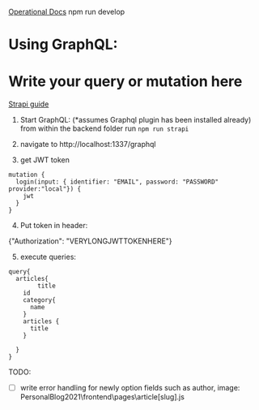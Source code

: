 

<a href ="https://github.com/strapi/strapi-starter-next-blog">Operational Docs</a>
npm run develop

# Using GraphQL:

# Write your query or mutation here
<a href="https://strapi.io/documentation/developer-docs/latest/plugins/graphql.html#usage">Strapi guide</a>
1. Start GraphQL:
(*assumes Graphql plugin has been installed already)
from within the backend folder run `npm run strapi` 

2. navigate to http://localhost:1337/graphql 
3. get JWT token
```
mutation {
  login(input: { identifier: "EMAIL", password: "PASSWORD" provider:"local"}) {
    jwt
  }
}
```
4. Put token in header:

{"Authorization": "VERYLONGJWTTOKENHERE"}

5. execute queries:

```
query{
  articles{
		title
    id
    category{
      name
    }
    articles {
      title
    }
    	
  }
}
```

TODO:

- [ ] write error handling for newly option fields such as author, image: PersonalBlog2021\frontend\pages\article\[slug].js